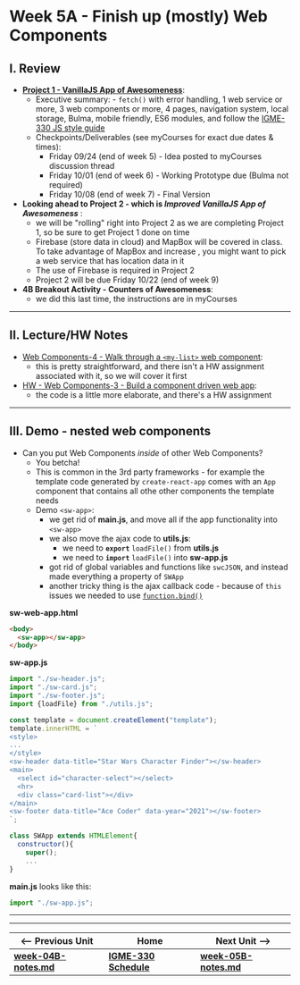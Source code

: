 # Week 5A - Finish up (mostly) Web Components

## I. Review
- **[Project 1 - VanillaJS App of Awesomeness](../projects/project-1.md)**:
  - Executive summary: - `fetch()` with error handling, 1 web service or more, 3 web components or more, 4 pages, navigation system, local storage, Bulma, mobile friendly, ES6 modules, and follow the [IGME-330 JS style guide](https://github.com/tonethar/IGME-330-Fall-2021/blob/main/projects/code-style.md)
  - Checkpoints/Deliverables (see myCourses for exact due dates & times):
    - Friday 09/24 (end of week 5) - Idea posted to myCourses discussion thread
    - Friday 10/01 (end of week 6) - Working Prototype due (Bulma not required) 
    - Friday 10/08 (end of week 7) - Final Version 
- **Looking ahead to Project 2 - which is *Improved VanillaJS App of Awesomeness*** :
  - we will be "rolling" right into Project 2 as we are completing Project 1, so be sure to get Project 1 done on time
  - Firebase (store data in cloud) and MapBox will be covered in class. To take advantage of MapBox and increase , you might want to pick a web service that has location data in it
  - The use of Firebase is required in Project 2
  - Project 2 will be due Friday 10/22 (end of week 9)
- **4B Breakout Activity - Counters of Awesomeness**:
  - we did this last time, the instructions are in myCourses


<hr>

## II. Lecture/HW Notes
- [Web Components-4 - Walk through a `<my-list>` web component](https://github.com/tonethar/IGME-330-Master/blob/master/notes/HW-wc-4.md):
  - this is pretty straightforward, and there isn't a HW assignment associated with it, so we will cover it first
- [HW - Web Components-3 - Build a component driven web app](https://github.com/tonethar/IGME-330-Master/blob/master/notes/HW-wc-3.md):
  - the code is a little more elaborate, and there's a HW  assignment
<!-- - Web Components-5: web components and custom events -->

<hr>

## III. Demo - nested web components
- Can you put Web Components *inside* of other Web Components?
  - You betcha!
  - This is common in the 3rd party frameworks - for example the template code generated by `create-react-app` comes with an `App` component that contains all othe other components the template needs
  - Demo `<sw-app>`:
    - we get rid of **main.js**, and move all if the app functionality into `<sw-app>`
    - we also move the ajax code to **utils.js**:
      - we need to **`export`** `loadFile()` from **utils.js**
      - we need to **`import`** `loadFile()` into **sw-app.js** 
    - got rid of global variables and functions like `swcJSON`, and instead made everything a property of `SWApp`
    - another tricky thing is the ajax callback code - because of `this` issues we needed to use [`function.bind()`](https://developer.mozilla.org/en-US/docs/Web/JavaScript/Reference/Global_objects/Function/bind)

**sw-web-app.html**
```html
<body>
  <sw-app></sw-app>
</body>
```

**sw-app.js**
```js
import "./sw-header.js";
import "./sw-card.js";
import "./sw-footer.js";
import {loadFile} from "./utils.js";

const template = document.createElement("template");
template.innerHTML = `
<style>
...
</style>
<sw-header data-title="Star Wars Character Finder"></sw-header>
<main>
  <select id="character-select"></select>
  <hr>
  <div class="card-list"></div>
</main>
<sw-footer data-title="Ace Coder" data-year="2021"></sw-footer>
`;

class SWApp extends HTMLElement{
  constructor(){
    super();
    ...
}
```

**main.js** looks like this:

```js
import "./sw-app.js";
```




<hr><hr>

| <-- Previous Unit | Home | Next Unit -->
| --- | --- | --- 
| [**week-04B-notes.md**](week-04B-notes.md)     |  [**IGME-330 Schedule**](../schedule.md) | [**week-05B-notes.md**](week-05B-notes.md)  
